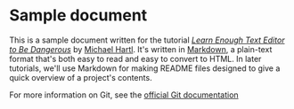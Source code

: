 # Sample document

This is a sample document written for the tutorial [*Learn Enough Text Editor to Be Dangerous*](https://www.learnenough.com/text-editor) by [Michael Hartl](https://www.michaelhartl.com/). It's written in [Markdown](https://daringfireball.net/projects/markdown/), a plain-text format that's both easy to read and easy to convert to HTML. In later tutorials, we'll use Markdown for making README files designed to give a quick overview of a project's contents.

For more information on Git, see the [official Git documentation](https://git-scm.com/)
